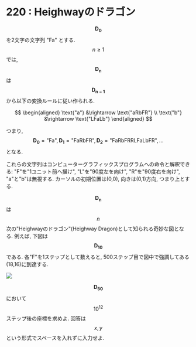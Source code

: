 # 220 : Heighwayのドラゴン

$$\bm{D_{0}}$$ を2文字の文字列 "Fa" とする. $$n \geq 1$$ では, $$\bm{D_{n}}$$ は $$\bm{D_{n-1}}$$ から以下の変換ルールに従い作られる.

$$
\begin{aligned}
\text{"a"} &\rightarrow \text{"aRbFR"} \\
\text{"b"} &\rightarrow \text{"LFaLb"}
\end{aligned}
$$

つまり, $$\bm{D_{0}}=\text{"Fa"}, \bm{D_{1}} = \text{"FaRbFR"}, \bm{D_{2}} = \text{"FaRbFRRLFaLbFR"}, \dots$$ となる.

これらの文字列はコンピューターグラフィックスプログラムへの命令と解釈できる: "F"を"1ユニット前へ描け", "L"を"90度左を向け", "R"を"90度右を向け", "a"と"b"は無視する. カーソルの初期位置は(0,0), 向きは(0,1)方向, つまり上とする.

$$\bm{D_{n}}$$ は $$n$$次の"Heighwayのドラゴン"(Heighway Dragon)として知られる奇妙な図となる. 例えば, 下図は $$\bm{D_{10}}$$ である. 各"F"を1ステップとして数えると, 500ステップ目で図中で強調してある(18,16)に到達する.

![](https://projecteuler.net/project/images/p220.gif)

$$\bm{D_{50}}$$ において $$10^{12}$$ ステップ後の座標を求めよ.
回答は $$x,y$$ という形式でスペースを入れずに入力せよ.
